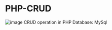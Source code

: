 # PHP-CRUD

![image](https://user-images.githubusercontent.com/52062238/222325558-a0d9f9ae-7614-40dc-b6de-0ea23cf40f36.png)
CRUD operation in PHP
Database: MySql
